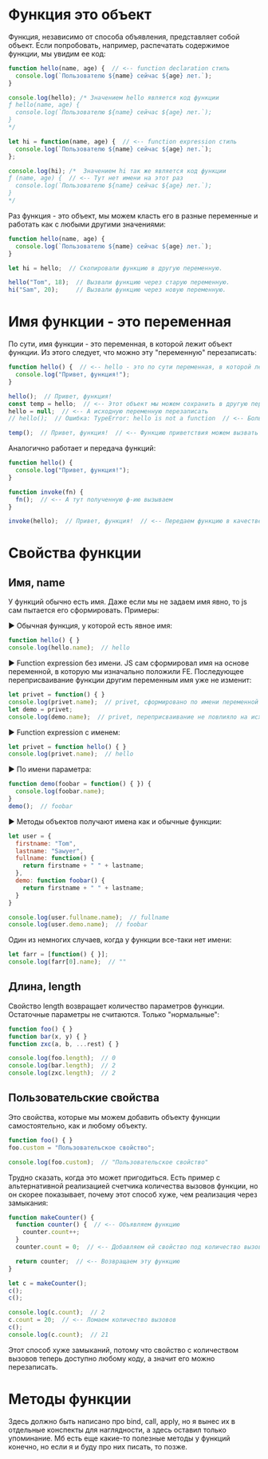 # Функция это объект

Функция, независимо от способа объявления, представляет собой объект. Если попробовать, например, распечатать содержимое функции, мы увидим ее код:

```javascript
function hello(name, age) {  // <-- function declaration стиль
  console.log(`Пользователю ${name} сейчас ${age} лет.`);
}

console.log(hello); /* Значением hello является код функции
ƒ hello(name, age) {
  console.log(`Пользователю ${name} сейчас ${age} лет.`);
}
*/
```

```javascript
let hi = function(name, age) {  // <-- function expression стиль
  console.log(`Пользователю ${name} сейчас ${age} лет.`);
};

console.log(hi); /*  Значением hi так же является код функции
ƒ (name, age) {  // <-- Тут нет имени на этот раз
  console.log(`Пользователю ${name} сейчас ${age} лет.`);
}
*/
```

Раз функция - это объект, мы можем класть его в разные переменные и работать как с любыми другими значениями:

```javascript
function hello(name, age) {
  console.log(`Пользователю ${name} сейчас ${age} лет.`);
}

let hi = hello;  // Скопировали функцию в другую переменную.

hello("Tom", 18);  // Вызвали функцию через старую переменную.
hi("Sam", 20);     // Вызвали функцию через новую переменную.
```

# Имя функции - это переменная

По сути, имя функции - это переменная, в которой лежит объект функции. Из этого следует, что можно эту "переменную" перезаписать:

```javascript
function hello() {  // <-- hello - это по сути переменная, в которой лежит объект-функция
  console.log("Привет, функция!");
}

hello();  // Привет, функция!
const temp = hello;  // <-- Этот объект мы можем сохранить в другую переменную
hello = null;  // <-- А исходную переменную перезаписать
// hello();  // Ошибка: TypeError: hello is not a function  // <-- Больше hello не указывает на ф-ю

temp();  // Привет, функция!  // <-- Функцию приветствия можем вызвать через переменную temp
```

Аналогично работает и передача функций:

```javascript
function hello() {
  console.log("Привет, функция!");
}

function invoke(fn) {
  fn();  // <-- А тут полученную ф-ию вызываем
}

invoke(hello);  // Привет, функция!  // <-- Передаем функцию в качестве аргумента в другую ф-ию
```

# Свойства функции

## Имя, name

У функций обычно есть имя. Даже если мы не задаем имя явно, то js сам пытается его сформировать. Примеры:

► Обычная функция, у которой есть явное имя:

```javascript
function hello() { }
console.log(hello.name);  // hello
```

► Function expression без имени. JS сам сформировал имя на основе переменной, в которую мы изначально положили FE. Последующее переприсваивание функции другим переменным имя уже не изменит:

```javascript
let privet = function() { }
console.log(privet.name);  // privet, сформировано по имени переменной
let demo = privet;
console.log(demo.name);  // privet, переприсваивание не повлияло на исходное имя
```

► Function expression с именем:

```javascript
let privet = function hello() { }
console.log(privet.name);  // hello
```

► По имени параметра:

```javascript
function demo(foobar = function() { }) {
  console.log(foobar.name);
}
demo();  // foobar
```

► Методы объектов получают имена как и обычные функции:

```javascript
let user = {
  firstname: "Tom",
  lastname: "Sawyer",
  fullname: function() {
    return firstname + " " + lastname;
  },
  demo: function foobar() {
    return firstname + " " + lastname;
  }
}

console.log(user.fullname.name);  // fullname
console.log(user.demo.name);  // foobar
```

Один из немногих случаев, когда у функции все-таки нет имени:

```javascript
let farr = [function() { }];
console.log(farr[0].name);  // ""
```

## Длина, length

Свойство length возвращает количество параметров функции. Остаточные параметры не считаются. Только "нормальные":

```javascript
function foo() { }
function bar(x, y) { }
function zxc(a, b, ...rest) { }

console.log(foo.length);  // 0
console.log(bar.length);  // 2
console.log(zxc.length);  // 2
```

## Пользовательские свойства

Это свойства, которые мы можем добавить объекту функции самостоятельно, как и любому объекту.

```javascript
function foo() { }
foo.custom = "Пользовательское свойство";

console.log(foo.custom);  // "Пользовательское свойство"
```

Трудно сказать, когда это может пригодиться. Есть пример с альтернативной реализацией счетчика количества вызовов функции, но он скорее показывает, почему этот способ хуже, чем реализация через замыкания:

```javascript
function makeCounter() {
  function counter() {  // <-- Объявляем функцию
    counter.count++;
  }
  counter.count = 0;  // <-- Добавляем ей свойство под количество вызовов

  return counter;  // <-- Возвращаем эту функцию
}

let c = makeCounter();
c();
c();

console.log(c.count);  // 2
c.count = 20;  // <-- Ломаем количество вызовов
c();
console.log(c.count);  // 21
```

Этот способ хуже замыканий, потому что свойство с количеством вызовов теперь доступно любому коду, а значит его можно перезаписать.

# Методы функции

Здесь должно быть написано про bind, call, apply, но я вынес их в отдельные конспекты для наглядности, а здесь оставил только упоминание. Мб есть еще какие-то полезные методы у функций конечно, но если я и буду про них писать, то позже.